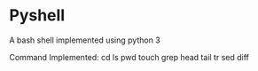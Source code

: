# Pyshell
A bash shell implemented using python 3

Command Implemented:
cd
ls
pwd
touch
grep
head
tail
tr
sed
diff 
